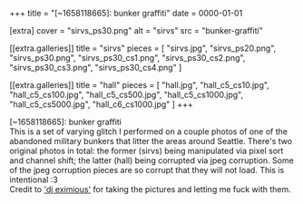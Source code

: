+++
title = "[~1658118665]: bunker graffiti"
date = 0000-01-01

[extra]
cover = "sirvs_ps30.png"
alt = "sirvs"
src = "bunker-graffiti"

[[extra.galleries]]
title = "sirvs"
pieces = [
	"sirvs.jpg",
	"sirvs_ps20.png",
	"sirvs_ps30.png",
	"sirvs_ps30_cs1.png",
	"sirvs_ps30_cs2.png",
	"sirvs_ps30_cs3.png",
	"sirvs_ps30_cs4.png"
]

[[extra.galleries]]
title = "hall"
pieces = [
	"hall.jpg",
	"hall_c5_cs10.jpg",
	"hall_c5_cs100.jpg",
	"hall_c5_cs500.jpg",
	"hall_c5_cs1000.jpg",
	"hall_c5_cs5000.jpg",
	"hall_c6_cs1000.jpg"
]
+++

<div class="gallery-title color">[~1658118665]: bunker graffiti</div>
<div class="gallery-desc">
This is a set of varying glitch I performed on a couple photos of one of the abandoned
military bunkers that litter the areas around Seattle. There's two original photos in total:
the former (sirvs) being manipulated via pixel sort and channel shift; the latter (hall)
being corrupted via jpeg corruption. Some of the jpeg corruption pieces are so corrupt that
they will not load. This is intentional :3
</div>
<div class="gallery-desc">
  Credit to
  <a class="colorful" href="https://linktr.ee/dj.eximious">'dj eximious'</a> for taking the
  pictures and letting me fuck with them.
</div>
